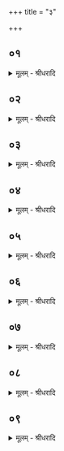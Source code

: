 +++
title = "३"

+++


## ०१
<details><summary>मूलम् - श्रीधरादि</summary>

चतुर्धा विहितो᳘ ह वा ऽअ᳘ग्रे ऽग्नि᳘रास॥  
स यम᳘ग्रे ऽग्नि᳘ᳫँ᳭होत्रा᳘य प्रा᳘वृणत स प्रा᳘धन्वद्यं᳘ द्विती᳘यं प्रा᳘वृणत स᳘ प्रै᳘वाधन्वद्यं᳘ तृती᳘यं प्रा᳘वृणत स᳘ प्रै᳘वाधन्वद᳘थ᳘ यो ऽय᳘मेत᳘र्ह्यग्निः स᳘ भीषा निलिल्ये᳘ सो ऽपः प्र᳘विवेश तं᳘ देवा᳘ ऽअनुवि᳘द्य स᳘हसै᳘वाद्भ्य ऽआ᳘निन्युः᳘ सो᳘ ऽपो ऽभि᳘तिष्ठेवा᳘वष्ठ्यूता स्थ या ऽअ᳘प्रपदनᳫंस्थ या᳘भ्यो वो मा᳘मकामं न᳘यन्ती᳘ति त᳘त ऽआप्त्याः स᳘म्बभूवुस्त्रितो᳘ द्वित᳘ एकतः᳘॥
</details>

## ०२
<details><summary>मूलम् - श्रीधरादि</summary>

(स्त) त ऽइ᳘न्द्रेण सह᳘ चेरुः॥  
(र्य᳘) य᳘थेदं᳘ ब्राह्मणो रा᳘जानमनुच᳘रति स य᳘त्र त्रि᳘शीर्षाणं त्वाष्ट्रं व्विश्व᳘रूपं जघा᳘न त᳘स्य हैते᳘ ऽपि व्व᳘ध्यस्य व्विदा᳘ञ्चक्रुः श᳘श्वद्धैनं त्रित᳘ ऽएव᳘ जघानात्य᳘ह तदिन्द्रो᳘ ऽमुच्यत देवो हि सः॥
</details>

## ०३
<details><summary>मूलम् - श्रीधरादि</summary>

(स त᳘ ऽ) त᳘ ऽउ हैत᳘ ऽऊचुः॥  
(रु᳘) उ᳘पै᳘वेम ऽए᳘नो गच्छन्तु᳘ ये ऽस्य व्व᳘ध्यस्या᳘वेदिषुरि᳘ति किमि᳘ति यज्ञ᳘ ऽए᳘वैषु मृष्टामि᳘ति त᳘देष्वेत᳘द्यज्ञो᳘ मृष्टे य᳘देभ्यः पात्रीनिर्णे᳘जनमङ्गुलिप्रणे᳘जनं निन᳘यन्ति॥
</details>

## ०४
<details><summary>मूलम् - श्रीधरादि</summary>

त᳘ ऽउ हाप्त्या᳘ ऽऊचुः॥  
(र᳘) अ᳘त्येव᳘ व्वय᳘मिद᳘मस्म᳘त्परा᳘ नयामे᳘ति क᳘मभी᳘ति य᳘ ऽए᳘वादक्षिणे᳘न हवि᳘षा य᳘जाता ऽइ᳘ति त᳘स्मा᳘न्नादक्षिणे᳘न हवि᳘षा यजेताप्त्ये᳘षु ह यज्ञो᳘ मृष्ट ऽआप्त्या᳘ ऽउ ह त᳘स्मिन्मृजते᳘ यो ऽदक्षिणे᳘न हवि᳘षा य᳘जते॥
</details>

## ०५
<details><summary>मूलम् - श्रीधरादि</summary>

त᳘तो देवाः᳘॥  
(ऽ) एतां᳘ दर्शपूर्णमास᳘योर्द्द᳘क्षिणामकल्पयन्य᳘दन्वाहा᳘र्यं ने᳘ददक्षिण᳘ᳫँ᳘ हविर᳘सदि᳘ति तन्ना᳘ना नि᳘नयति त᳘थैभ्यो᳘ ऽसमदं करोति त᳘दभि᳘तपति त᳘थैषाᳫं शृतं᳘ भवति स नि᳘नयति त्रिता᳘य त्वा द्विता᳘य त्वैकता᳘य त्वे᳘ति पशु᳘र्ह वा᳘ ऽएष आ᳘लभ्यते य᳘त्पुरोडा᳘शः॥
</details>

## ०६
<details><summary>मूलम् - श्रीधरादि</summary>

पु᳘रुषᳫँ᳭ ह वै᳘ देवाः॥  
(ऽ) अ᳘ग्रे पशुमा᳘लेभिरे तस्या᳘लब्धस्य मेधो᳘ ऽपचक्राम सो᳘ ऽश्वं प्र᳘विवेश ते᳘ ऽश्वमा᳘लभन्त तस्या᳘लब्धस्य मेधो᳘ ऽपचक्राम स गां प्र᳘विवेश ते गामा᳘लभन्त तस्या᳘लब्धस्य मेधो᳘ ऽपचक्राम सो᳘ ऽविं प्र᳘विवेश ते᳘ ऽविमा᳘लभन्त तस्या᳘लब्धस्य मेधो᳘ ऽपचक्राम᳘ सो ऽजं प्र᳘विवेश᳘ ते ऽजमा᳘लभन्त तस्या᳘लब्धस्य मेधो᳘ ऽपचक्राम॥
</details>

## ०७
<details><summary>मूलम् - श्रीधरादि</summary>

स᳘ इमं᳘ पृथिवीं प्र᳘विवेश॥  
तं ख᳘नन्त ऽइवा᳘न्वीषुस्तम᳘न्वविन्दंस्ता᳘विमौ᳘ व्रीहियवौ त᳘स्माद᳘प्येतावेत᳘र्हि ख᳘नन्त इवैवा᳘नुविन्दन्ति स या᳘वद्वीर्यवद्ध वा᳘ ऽअस्यैते स᳘र्व्वे पश᳘व आ᳘लब्धाः स्युस्ता᳘वद्वीर्यवद्धास्य ह᳘वि᳘र्हविरेव᳘ भवति य᳘ एव᳘मेतद्वेदा᳘त्रो सा᳘ सम्पद्य᳘दाहुः पा᳘ङ्क्तः पशुरि᳘ति॥
</details>

## ०८
<details><summary>मूलम् - श्रीधरादि</summary>

यदा᳘ पिष्टान्य᳘थ लो᳘मानि भवन्ति॥  
य᳘दा᳘प᳘ ऽआन᳘यत्य᳘थ त्व᳘ग्भवति यदा᳘ संयौत्य᳘थ माᳫँ᳭ सं᳘ भवति सन्तत इव हि स त᳘र्हि भ᳘वति सं᳘ततमिव हि᳘ माᳫँ᳭ सं᳘ यदा᳘ शृतो ऽथा᳘स्थि भवति दारुण᳘ इव हि स त᳘र्हि भ᳘वति दारुण᳘मिव ह्यस्थ्य᳘थ य᳘दुद्वासयिष्य᳘न्नभिघार᳘यति तं᳘ मज्जा᳘नं दधात्ये᳘षो सा᳘ सम्पद्य᳘दाहुः पा᳘ङ्क्तः पशुरि᳘ति॥
</details>

## ०९
<details><summary>मूलम् - श्रीधरादि</summary>

स यं पु᳘रुषमा᳘लभन्त॥  
स᳘ किम्पु᳘रुषो ऽभवद्याव᳘श्वं च गां᳘ च तौ᳘ गौर᳘श्च गवय᳘श्चाभवतां यम᳘विमा᳘लभन्त स ऽउ᳘ष्ट्रो ऽभवद्य᳘मजमा᳘लभन्त स᳘ शर᳘भो ऽभवत्त᳘स्मादेते᳘षां पशूनां᳘ नाशित᳘व्यम᳘पक्रान्तमेधा हैते᳘ पश᳘वः॥
</details>